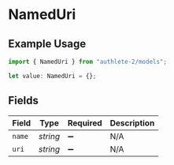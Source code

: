 # NamedUri

## Example Usage

```typescript
import { NamedUri } from "authlete-2/models";

let value: NamedUri = {};
```

## Fields

| Field              | Type               | Required           | Description        |
| ------------------ | ------------------ | ------------------ | ------------------ |
| `name`             | *string*           | :heavy_minus_sign: | N/A                |
| `uri`              | *string*           | :heavy_minus_sign: | N/A                |